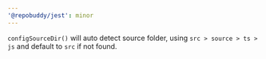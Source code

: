 ```yaml
---
'@repobuddy/jest': minor
---
```


`configSourceDir()` will auto detect source folder,
using `src > source > ts > js` and default to `src` if not found.
